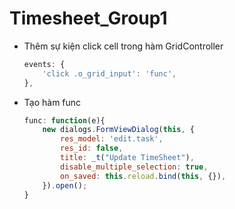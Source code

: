 # Timesheet_Group1

* Thêm sự kiện click cell trong hàm GridController
    ```js
    events: {
        'click .o_grid_input': 'func',
    },
    ```
* Tạo hàm func
    ```js
    func: function(e){
        new dialogs.FormViewDialog(this, {
            res_model: 'edit.task',
            res_id: false,
            title: _t("Update TimeSheet"),
            disable_multiple_selection: true,
            on_saved: this.reload.bind(this, {}),
        }).open();
    }
    ```
